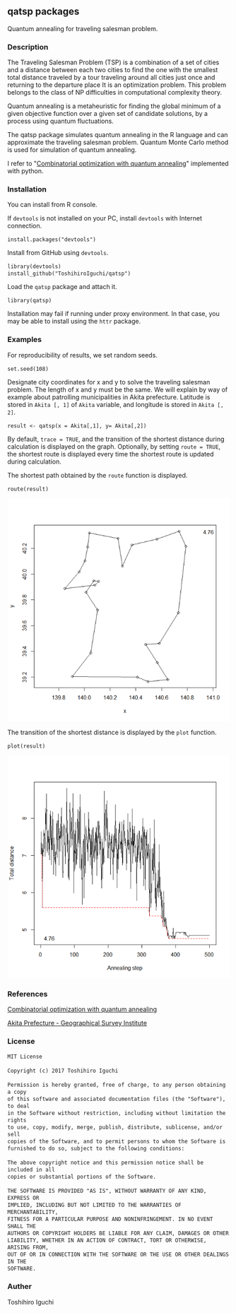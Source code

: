 ## qatsp packages
Quantum annealing for traveling salesman problem.

### Description
The Traveling Salesman Problem (TSP) is a combination of a set of cities and a distance between each two cities to find the one with the smallest total distance traveled by a tour traveling around all cities just once and returning to the departure place It is an optimization problem.
This problem belongs to the class of NP difficulties in computational complexity theory.

Quantum annealing is a metaheuristic for finding the global minimum of a given objective function over a given set of candidate solutions, by a process using quantum fluctuations.

The qatsp package simulates quantum annealing in the R language and can approximate the traveling salesman problem.
Quantum Monte Carlo method is used for simulation of quantum annealing.

I refer to "[Combinatorial optimization with quantum annealing](http://qiita.com/ab_t/items/8d52096ad0f578aa2224)" implemented with python.


### Installation
You can install from R console.

If `devtools` is not installed on your PC, install `devtools` with Internet connection.

    install.packages("devtools")

Install from GitHub using `devtools`.
    
    library(devtools)
    install_github("ToshihiroIguchi/qatsp")

Load the `qatsp` package and attach it.

    library(qatsp)

Installation may fail if running under proxy environment.
In that case, you may be able to install using the `httr` package.

### Examples
For reproducibility of results, we set random seeds.

    set.seed(108)
    
Designate city coordinates for x and y to solve the traveling salesman problem.
The length of x and y must be the same.
We will explain by way of example about patrolling municipalities in Akita prefecture.
Latitude is stored in `Akita [, 1]` of `Akita` variable, and longitude is stored in `Akita [, 2]`.

    result <- qatsp(x = Akita[,1], y= Akita[,2])

By default, `trace = TRUE`, and the transition of the shortest distance during calculation is displayed on the graph.
Optionally, by setting `route = TRUE`, the shortest route is displayed every time the shortest route is updated during calculation.

The shortest path obtained by the `route` function is displayed.

    route(result)

![Route](route.png)

The transition of the shortest distance is displayed by the `plot` function.

    plot(result)

![Annealing step vs total distance](ann_distance.png)


### References

[Combinatorial optimization with quantum annealing](http://qiita.com/ab_t/items/8d52096ad0f578aa2224)

[Akita Prefecture - Geographical Survey Institute](http://www.gsi.go.jp/KOKUJYOHO/CENTER/kendata/akita_heso.htm)


### License 

```
MIT License

Copyright (c) 2017 Toshihiro Iguchi

Permission is hereby granted, free of charge, to any person obtaining a copy
of this software and associated documentation files (the "Software"), to deal
in the Software without restriction, including without limitation the rights
to use, copy, modify, merge, publish, distribute, sublicense, and/or sell
copies of the Software, and to permit persons to whom the Software is
furnished to do so, subject to the following conditions:

The above copyright notice and this permission notice shall be included in all
copies or substantial portions of the Software.

THE SOFTWARE IS PROVIDED "AS IS", WITHOUT WARRANTY OF ANY KIND, EXPRESS OR
IMPLIED, INCLUDING BUT NOT LIMITED TO THE WARRANTIES OF MERCHANTABILITY,
FITNESS FOR A PARTICULAR PURPOSE AND NONINFRINGEMENT. IN NO EVENT SHALL THE
AUTHORS OR COPYRIGHT HOLDERS BE LIABLE FOR ANY CLAIM, DAMAGES OR OTHER
LIABILITY, WHETHER IN AN ACTION OF CONTRACT, TORT OR OTHERWISE, ARISING FROM,
OUT OF OR IN CONNECTION WITH THE SOFTWARE OR THE USE OR OTHER DEALINGS IN THE
SOFTWARE.
```

### Auther
Toshihiro Iguchi

